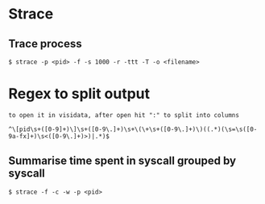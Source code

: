 # Strace

## Trace process

    $ strace -p <pid> -f -s 1000 -r -ttt -T -o <filename>

# Regex to split output

    to open it in visidata, after open hit ":" to split into columns

    ^\[pid\s+([0-9]+)\]\s+([0-9\.]+)\s+\(\+\s+([0-9\.]+)\)((.*)(\s=\s([0-9a-fx]+)\s<([0-9\.]+)>)|.*)$

## Summarise time spent in syscall grouped by syscall

    $ strace -f -c -w -p <pid>
